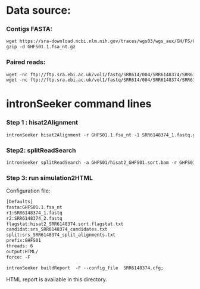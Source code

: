 Data source:
============

### Contigs FASTA: 

```diff
wget https://sra-download.ncbi.nlm.nih.gov/traces/wgs03/wgs_aux/GH/FS/GHFS01/GHFS01.1.fsa_nt.gz
gzip -d GHFS01.1.fsa_nt.gz
```

### Paired reads:


```diff
wget -nc ftp://ftp.sra.ebi.ac.uk/vol1/fastq/SRR614/004/SRR6148374/SRR6148374_1.fastq.gz
wget -nc ftp://ftp.sra.ebi.ac.uk/vol1/fastq/SRR614/004/SRR6148374/SRR6148374_2.fastq.gz

```

intronSeeker command lines
============================

### Step 1 : hisat2Alignment

```diff
intronSeeker hisat2Alignment -r GHFS01.1.fsa_nt -1 SRR6148374_1.fastq.gz -2 SRR6148374_2.fastq.gz --prefix GHFS01 -o GHFS01 -t 12
```

### Step2: splitReadSearch

```diff
intronSeeker splitReadSearch -a GHFS01/hisat2_GHFS01.sort.bam -r GHFS01.1.fsa_nt --prefix GHFS01 --output splitReadSearch_GJJD01
```

### Step 3: run simulation2HTML

Configuration file:

```diff
[Defaults]
fasta:GHFS01.1.fsa_nt
r1:SRR6148374_1.fastq
r2:SRR6148374_2.fastq
flagstat:hisat2_SRR6148374.sort.flagstat.txt
candidat:srs_SRR6148374_candidates.txt
split:srs_SRR6148374_split_alignments.txt
prefix:GHFS01
threads: 6                
output:HTML/
force: -F
```


```diff
intronSeeker buildReport  -F --config_file  SRR6148374.cfg;

```

HTML report is available in this directory.
